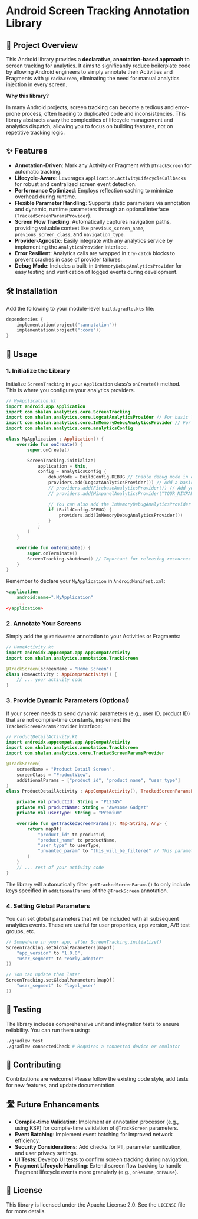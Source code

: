 # Android Screen Tracking Annotation Library

## 🚀 Project Overview

This Android library provides a **declarative, annotation-based approach** to screen tracking for analytics. It aims to significantly reduce boilerplate code by allowing Android engineers to simply annotate their Activities and Fragments with `@TrackScreen`, eliminating the need for manual analytics injection in every screen.

**Why this library?**

In many Android projects, screen tracking can become a tedious and error-prone process, often leading to duplicated code and inconsistencies. This library abstracts away the complexities of lifecycle management and analytics dispatch, allowing you to focus on building features, not on repetitive tracking logic.

## ✨ Features

*   **Annotation-Driven**: Mark any Activity or Fragment with `@TrackScreen` for automatic tracking.
*   **Lifecycle-Aware**: Leverages `Application.ActivityLifecycleCallbacks` for robust and centralized screen event detection.
*   **Performance Optimized**: Employs reflection caching to minimize overhead during runtime.
*   **Flexible Parameter Handling**: Supports static parameters via annotation and dynamic, runtime parameters through an optional interface (`TrackedScreenParamsProvider`).
*   **Screen Flow Tracking**: Automatically captures navigation paths, providing valuable context like `previous_screen_name`, `previous_screen_class`, and `navigation_type`.
*   **Provider-Agnostic**: Easily integrate with any analytics service by implementing the `AnalyticsProvider` interface.
*   **Error Resilient**: Analytics calls are wrapped in `try-catch` blocks to prevent crashes in case of provider failures.
*   **Debug Mode**: Includes a built-in `InMemoryDebugAnalyticsProvider` for easy testing and verification of logged events during development.

## 🛠️ Installation

Add the following to your module-level `build.gradle.kts` file:

```kotlin
dependencies {
    implementation(project(":annotation"))
    implementation(project(":core"))
}
```

## 🚀 Usage

### 1. Initialize the Library

Initialize `ScreenTracking` in your `Application` class's `onCreate()` method. This is where you configure your analytics providers.

```kotlin
// MyApplication.kt
import android.app.Application
import com.shalan.analytics.core.ScreenTracking
import com.shalan.analytics.core.LogcatAnalyticsProvider // For basic logging
import com.shalan.analytics.core.InMemoryDebugAnalyticsProvider // For debugging
import com.shalan.analytics.core.analyticsConfig

class MyApplication : Application() {
    override fun onCreate() {
        super.onCreate()

        ScreenTracking.initialize(
            application = this,
            config = analyticsConfig {
                debugMode = BuildConfig.DEBUG // Enable debug mode in debug builds
                providers.add(LogcatAnalyticsProvider()) // Add a basic Logcat provider
                // providers.add(FirebaseAnalyticsProvider()) // Add your actual analytics providers here
                // providers.add(MixpanelAnalyticsProvider("YOUR_MIXPANEL_TOKEN"))

                // You can also add the InMemoryDebugAnalyticsProvider for easy inspection of events
                if (BuildConfig.DEBUG) {
                    providers.add(InMemoryDebugAnalyticsProvider())
                }
            }
        )
    }

    override fun onTerminate() {
        super.onTerminate()
        ScreenTracking.shutdown() // Important for releasing resources
    }
}
```

Remember to declare your `MyApplication` in `AndroidManifest.xml`:

```xml
<application
    android:name=".MyApplication"
    ...
</application>
```

### 2. Annotate Your Screens

Simply add the `@TrackScreen` annotation to your Activities or Fragments:

```kotlin
// HomeActivity.kt
import androidx.appcompat.app.AppCompatActivity
import com.shalan.analytics.annotation.TrackScreen

@TrackScreen(screenName = "Home Screen")
class HomeActivity : AppCompatActivity() {
    // ... your activity code
}
```

### 3. Provide Dynamic Parameters (Optional)

If your screen needs to send dynamic parameters (e.g., user ID, product ID) that are not compile-time constants, implement the `TrackedScreenParamsProvider` interface:

```kotlin
// ProductDetailActivity.kt
import androidx.appcompat.app.AppCompatActivity
import com.shalan.analytics.annotation.TrackScreen
import com.shalan.analytics.core.TrackedScreenParamsProvider

@TrackScreen(
    screenName = "Product Detail Screen",
    screenClass = "ProductView",
    additionalParams = ["product_id", "product_name", "user_type"]
)
class ProductDetailActivity : AppCompatActivity(), TrackedScreenParamsProvider {

    private val productId: String = "P12345"
    private val productName: String = "Awesome Gadget"
    private val userType: String = "Premium"

    override fun getTrackedScreenParams(): Map<String, Any> {
        return mapOf(
            "product_id" to productId,
            "product_name" to productName,
            "user_type" to userType,
            "unwanted_param" to "this_will_be_filtered" // This parameter will be ignored
        )
    }
    // ... rest of your activity code
}
```

The library will automatically filter `getTrackedScreenParams()` to only include keys specified in `additionalParams` of the `@TrackScreen` annotation.

### 4. Setting Global Parameters

You can set global parameters that will be included with all subsequent analytics events. These are useful for user properties, app version, A/B test groups, etc.

```kotlin
// Somewhere in your app, after ScreenTracking.initialize()
ScreenTracking.setGlobalParameters(mapOf(
    "app_version" to "1.0.0",
    "user_segment" to "early_adopter"
))

// You can update them later
ScreenTracking.setGlobalParameters(mapOf(
    "user_segment" to "loyal_user"
))
```

## 🧪 Testing

The library includes comprehensive unit and integration tests to ensure reliability. You can run them using:

```bash
./gradlew test
./gradlew connectedCheck # Requires a connected device or emulator
```

## 🤝 Contributing

Contributions are welcome! Please follow the existing code style, add tests for new features, and update documentation.

## 🛣️ Future Enhancements

*   **Compile-time Validation**: Implement an annotation processor (e.g., using KSP) for compile-time validation of `@TrackScreen` parameters.
*   **Event Batching**: Implement event batching for improved network efficiency.
*   **Security Considerations**: Add checks for PII, parameter sanitization, and user privacy settings.
*   **UI Tests**: Develop UI tests to confirm screen tracking during navigation.
*   **Fragment Lifecycle Handling**: Extend screen flow tracking to handle Fragment lifecycle events more granularly (e.g., `onResume`, `onPause`).

## 📄 License

This library is licensed under the Apache License 2.0. See the `LICENSE` file for more details.
